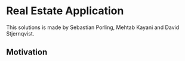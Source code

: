 # Real Estate Application

This solutions is made by Sebastian Porling, Mehtab Kayani and David Stjernqvist.

## Motivation
